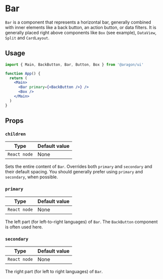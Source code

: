 # Bar

`Bar` is a component that represents a horizontal bar, generally combined with inner elements like a back button, an action button, or data filters. It is generally placed right above components like `Box` (see example), `DataView`, `Split` and `CardLayout`.

## Usage

```jsx
import { Main, BackButton, Bar, Button, Box } from '@aragon/ui'

function App() {
  return (
    <Main>
      <Bar primary={<BackButton />} />
      <Box />
    </Main>
  )
}
```

## Props

### `children`

| Type         | Default value |
| ------------ | ------------- |
| `React node` | None          |

Sets the entire content of `Bar`. Overrides both `primary` and `secondary` and their default spacing. You should generally prefer using `primary` and `secondary`, when possible.

### `primary`

| Type         | Default value |
| ------------ | ------------- |
| `React node` | None          |

The left part (for left-to-right languages) of `Bar`. The `BackButton` component is often used here.

### `secondary`

| Type         | Default value |
| ------------ | ------------- |
| `React node` | None          |

The right part (for left to right languages) of `Bar`.
